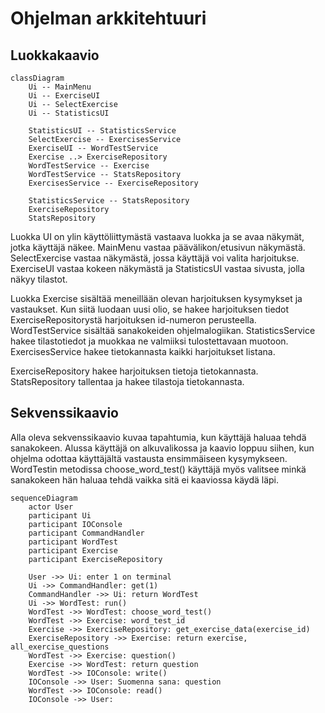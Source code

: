 # Ohjelman arkkitehtuuri

## Luokkakaavio

```mermaid
classDiagram
    Ui -- MainMenu
    Ui -- ExerciseUI
    Ui -- SelectExercise
    Ui -- StatisticsUI

    StatisticsUI -- StatisticsService
    SelectExercise -- ExercisesService
    ExerciseUI -- WordTestService
    Exercise ..> ExerciseRepository
    WordTestService -- Exercise
    WordTestService -- StatsRepository
    ExercisesService -- ExerciseRepository
    
    StatisticsService -- StatsRepository
    ExerciseRepository
    StatsRepository
```

Luokka UI on ylin käyttöliittymästä vastaava luokka ja se avaa näkymät, jotka käyttäjä näkee. MainMenu vastaa päävälikon/etusivun näkymästä. SelectExercise vastaa näkymästä, jossa käyttäjä voi valita harjoitukse. ExerciseUI vastaa kokeen näkymästä ja StatisticsUI vastaa sivusta, jolla näkyy tilastot.

Luokka Exercise sisältää meneillään olevan harjoituksen kysymykset ja vastaukset. Kun siitä luodaan uusi olio, se hakee harjoituksen tiedot ExerciseRepositorystä harjoituksen id-numeron perusteella.
WordTestService sisältää sanakokeiden ohjelmalogiikan. StatisticsService hakee tilastotiedot ja muokkaa ne valmiiksi tulostettavaan muotoon. ExercisesService hakee tietokannasta kaikki harjoitukset listana.

ExerciseRepository hakee harjoituksen tietoja tietokannasta. StatsRepository tallentaa ja hakee tilastoja tietokannasta.

## Sekvenssikaavio

Alla oleva sekvenssikaavio kuvaa tapahtumia, kun käyttäjä haluaa tehdä sanakokeen. Alussa käyttäjä on alkuvalikossa ja kaavio loppuu siihen, kun ohjelma odottaa käyttäjältä vastausta ensimmäiseen kysymykseen. WordTestin metodissa choose_word_test() käyttäjä myös valitsee minkä sanakokeen hän haluaa tehdä vaikka sitä ei kaaviossa käydä läpi.

```mermaid
sequenceDiagram
    actor User
    participant Ui
    participant IOConsole
    participant CommandHandler
    participant WordTest
    participant Exercise
    participant ExerciseRepository

    User ->> Ui: enter 1 on terminal
    Ui ->> CommandHandler: get(1)
    CommandHandler ->> Ui: return WordTest
    Ui ->> WordTest: run()
    WordTest ->> WordTest: choose_word_test()
    WordTest ->> Exercise: word_test_id
    Exercise ->> ExerciseRepository: get_exercise_data(exercise_id)
    ExerciseRepository ->> Exercise: return exercise, all_exercise_questions
    WordTest ->> Exercise: question()
    Exercise ->> WordTest: return question
    WordTest ->> IOConsole: write()
    IOConsole ->> User: Suomenna sana: question
    WordTest ->> IOConsole: read()
    IOConsole ->> User:
```